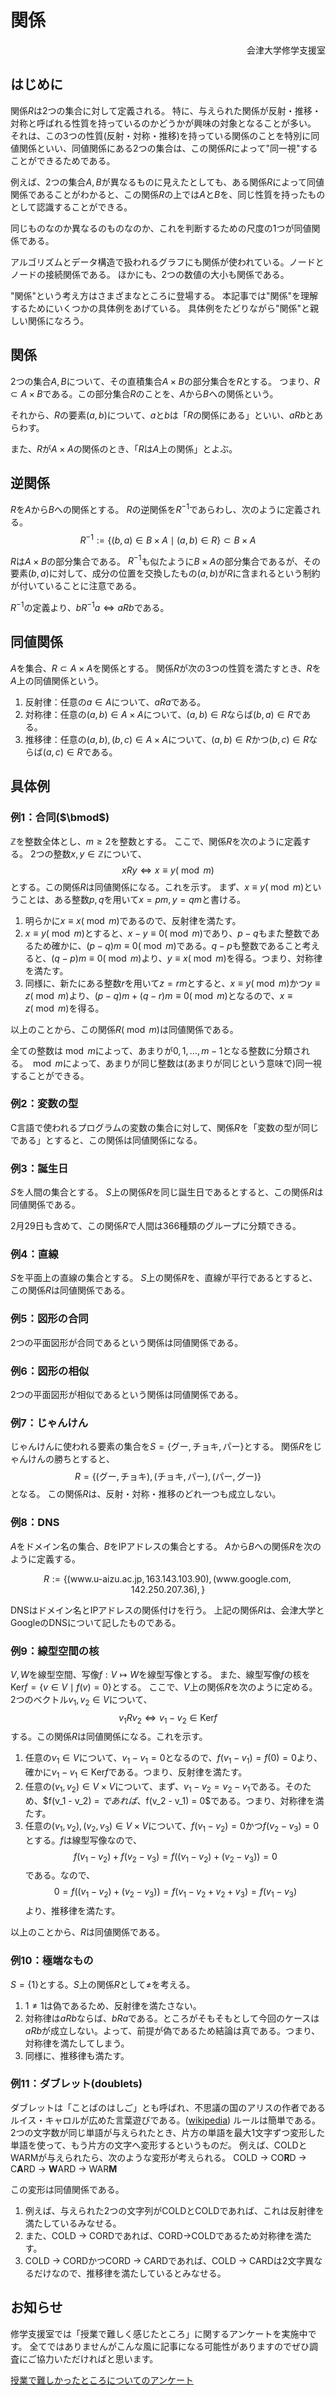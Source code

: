<script type="text/x-mathjax-config">MathJax.Hub.Config({tex2jax:{inlineMath:[['\$','\$'],['\\(','\\)']],processEscapes:true},CommonHTML: {matchFontHeight:false}});</script>
<script type="text/javascript" async src="https://cdnjs.cloudflare.com/ajax/libs/mathjax/2.7.1/MathJax.js?config=TeX-MML-AM_CHTML"></script>


# 関係

<div align="right">会津大学修学支援室</div>

## はじめに
関係$R$は2つの集合に対して定義される。
特に、与えられた関係が反射・推移・対称と呼ばれる性質を持っているのかどうかが興味の対象となることが多い。
それは、この3つの性質(反射・対称・推移)を持っている関係のことを特別に同値関係といい、同値関係にある2つの集合は、この関係$R$によって"同一視"することができるためである。

例えば、2つの集合$A, B$が異なるものに見えたとしても、ある関係$R$によって同値関係であることがわかると、この関係$R$の上では$A$と$B$を、同じ性質を持ったものとして認識することができる。

同じものなのか異なるのものなのか、これを判断するための尺度の1つが同値関係である。

アルゴリズムとデータ構造で扱われるグラフにも関係が使われている。ノードとノードの接続関係である。
ほかにも、2つの数値の大小も関係である。

"関係"という考え方はさまざまなところに登場する。
本記事では"関係"を理解するためにいくつかの具体例をあげている。
具体例をたどりながら"関係"と親しい関係になろう。



## 関係
2つの集合$A, B$について、その直積集合$A\times B$の部分集合を$R$とする。
つまり、$R \subset A\times B$である。この部分集合$R$のことを、$A$から$B$への関係という。

それから、$R$の要素$(a, b)$について、$a$と$b$は「$R$の関係にある」といい、$aRb$とあらわす。

また、$R$が$A\times A$の関係のとき、「$R$は$A$上の関係」とよぶ。


## 逆関係

$R$を$A$から$B$への関係とする。
$R$の逆関係を$R^{-1}$であらわし、次のように定義される。
$$
R^{-1} := \{ (b, a) \in B\times A \mid (a, b) \in R \} \subset B \times A
$$

$R$は$A\times B$の部分集合である。
$R^{-1}$も似たように$B\times A$の部分集合であるが、その要素$(b, a)$に対して、成分の位置を交換したもの$(a, b)$が$R$に含まれるという制約が付いていることに注意である。

$R^{-1}$の定義より、$b R^{-1} a \Leftrightarrow aRb$である。

## 同値関係

$A$を集合、$R \subset A\times A$を関係とする。
関係$R$が次の3つの性質を満たすとき、$R$を$A$上の同値関係という。

1. 反射律：任意の$a \in A$について、$aRa$である。
2. 対称律：任意の$(a, b) \in A\times A$について、$(a, b)\in R$ならば$(b, a)\in R$である。
3. 推移律：任意の$(a, b), (b, c) \in A\times A$について、$(a, b)\in R$かつ$(b, c)\in R$ならば$(a, c)\in R$である。





## 具体例

### 例1：合同($\bmod$)
$\mathbb{Z}$を整数全体とし、$m \geq 2$を整数とする。
ここで、関係$R$を次のように定義する。
2つの整数$x, y \in \mathbb{Z}$について、
$$
	xRy \Leftrightarrow x \equiv y (\bmod m)
$$
とする。この関係$R$は同値関係になる。これを示す。
まず、$x \equiv y (\bmod m)$ということは、ある整数$p, q$を用いて$x = pm, y = qm$と書ける。

1. 明らかに$x\equiv x (\bmod m)$であるので、反射律を満たす。
2. $x\equiv y (\bmod m)$とすると、$x - y \equiv 0 (\bmod m)$であり、$p-q$もまた整数であるため確かに、$(p-q)m \equiv 0 (\bmod m)$である。$q-p$も整数であること考えると、$(q-p)m \equiv 0 (\bmod m)$より、$y \equiv x (\bmod m)$を得る。つまり、対称律を満たす。
3. 同様に、新たにある整数$r$を用いて$z = rm$とすると、$x \equiv y (\bmod m)$かつ$y \equiv z (\bmod m)$より、$(p-q)m + (q-r)m \equiv 0 (\bmod m)$となるので、$x \equiv z (\bmod m)$を得る。

以上のことから、この関係$R(\bmod m)$は同値関係である。

全ての整数は$\bmod m$によって、あまりが$0, 1, \ldots, m-1$となる整数に分類される。
$\bmod m$によって、あまりが同じ整数は(あまりが同じという意味で)同一視することができる。


### 例2：変数の型
C言語で使われるプログラムの変数の集合に対して、関係$R$を「変数の型が同じである」とすると、この関係は同値関係になる。


### 例3：誕生日
$S$を人間の集合とする。
$S$上の関係$R$を同じ誕生日であるとすると、この関係$R$は同値関係である。

2月29日も含めて、この関係$R$で人間は366種類のグループに分類できる。

### 例4：直線
$S$を平面上の直線の集合とする。
$S$上の関係$R$を、直線が平行であるとすると、この関係$R$は同値関係である。


### 例5：図形の合同
2つの平面図形が合同であるという関係は同値関係である。


### 例6：図形の相似
2つの平面図形が相似であるという関係は同値関係である。


### 例7：じゃんけん
じゃんけんに使われる要素の集合を$S = \{\text{グー}, \text{チョキ}, \text{パー} \}$とする。
関係$R$をじゃんけんの勝ちとすると、
$$
	R = \{ (\text{グー}, \text{チョキ}), (\text{チョキ}, \text{パー}), (\text{パー}, \text{グー}) \}
$$
となる。
この関係$R$は、反射・対称・推移のどれ一つも成立しない。


### 例8：DNS
$A$をドメイン名の集合、$B$をIPアドレスの集合とする。
$A$から$B$への関係$R$を次のように定義する。

$$
	R := \{ (\text{www.u-aizu.ac.jp}, 163.143.103.90), (\text{www.google.com}, 142.250.207.36),  \}
$$

DNSはドメイン名とIPアドレスの関係付けを行う。
上記の関係$R$は、会津大学とGoogleのDNSについて記したものである。


### 例9：線型空間の核
$V, W$を線型空間、写像$f:V\mapsto W$を線型写像とする。
また、線型写像$f$の核を$\text{Ker}f = \{ v \in V \mid f(v) = 0 \}$とする。
ここで、$V$上の関係$R$を次のように定める。
2つのベクトル$v_1, v_2 \in V$について、
$$
	v_1 R v_2 \Leftrightarrow v_1 - v_2 \in \text{Ker}f
$$
する。この関係$R$は同値関係になる。これを示す。

1. 任意の$v_1 \in V$について、$v_1 - v_1 = 0$となるので、$f(v_1 - v_1) = f(0) = 0$より、確かに$v_1 - v_1 \in \text{Ker}f$である。つまり、反射律を満たす。
2. 任意の$(v_1, v_2) \in V\times V$について、まず、$v_1 - v_2 = v_2 - v_1$である。そのため、$f(v_1 - v_2) = $であれば、$f(v_2 - v_1) = 0$である。つまり、対称律を満たす。
3. 任意の$(v_1, v_2), (v_2, v_3) \in V\times V$について、$f(v_1 - v_2) = 0$かつ$f(v_2 - v_3) = 0$とする。$f$は線型写像なので、$$f(v_1 - v_2) + f(v_2 - v_3) = f((v_1-v_2)+(v_2-v_3)) = 0$$である。なので、$$0 = f((v_1-v_2)+(v_2-v_3)) = f(v_1-v_2 + v_2 + v_3) = f(v_1 - v_3)$$より、推移律を満たす。

以上のことから、$R$は同値関係である。


### 例10：極端なもの
$S = \{ 1 \}$とする。$S$上の関係$R$として$\neq$を考える。

1. $1 \neq 1$は偽であるため、反射律を満たさない。
2. 対称律は$aRb$ならば、$bRa$である。ところがそもそもとして今回のケースは$aRb$が成立しない。よって、前提が偽であるため結論は真である。つまり、対称律を満たしてしまう。
4. 同様に、推移律も満たす。


### 例11：ダブレット(doublets)
ダブレットは「ことばのはしご」とも呼ばれ、不思議の国のアリスの作者であるルイス・キャロルが広めた言葉遊びである。([wikipedia](https://ja.wikipedia.org/wiki/ことばの梯子))
ルールは簡単である。
2つの文字数が同じ単語が与えられたとき、片方の単語を最大1文字ずつ変形した単語を使って、もう片方の文字へ変形するというものだ。
例えば、COLDとWARMが与えられたら、次のような変形が考えられる。
COLD → CO**R**D → C**A**RD → **W**ARD → WAR**M**

この変形は同値関係である。
1. 例えば、与えられた2つの文字列がCOLDとCOLDであれば、これは反射律を満たしているみなせる。
2. また、COLD → CORDであれば、CORD→COLDであるため対称律を満たす。
3. COLD → CORDかつCORD → CARDであれば、COLD → CARDは2文字異なるだけなので、推移律を満たしているとみなせる。






## お知らせ

修学支援室では「授業で難しく感じたところ」に関するアンケートを実施中です。
全てではありませんがこんな風に記事になる可能性がありますのでぜひ調査にご協力いただければと思います。

[授業で難しかったところについてのアンケート](https://docs.google.com/forms/d/e/1FAIpQLScWKlr5Q9ctfumYM_BZsII-UX1ToD6e8-OLpqSH8biI9AJ7Gg/viewform?usp=sf_link)